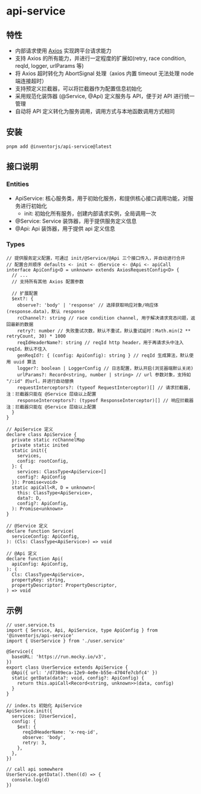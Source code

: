 # api-service

## 特性

- 内部请求使用 [Axios](https://github.com/axios/axios) 实现跨平台请求能力
- 支持 Axios 的所有能力，并进行一定程度的扩展如(retry, race condition, reqId, logger, urlParams 等)
- 将 Axios 超时转化为 AbortSignal 处理（axios 内置 timeout 无法处理 node 端连接超时）
- 支持预定义拦截器，可以将拦截器作为配置信息初始化
- 采用规范化装饰器 (@Service, @Api) 定义服务与 API，便于对 API 进行统一管理
- 自动将 API 定义转化为服务调用，调用方式与本地函数调用方式相同

## 安装

```
pnpm add @inventorjs/api-service@latest
```

## 接口说明

### Entities

- ApiService: 核心服务类，用于初始化服务，和提供核心接口调用功能，对服务进行初始化
  - init: 初始化所有服务，创建内部请求实例，全局调用一次
- @Service: Service 装饰器，用于提供服务定义信息
- @Api: Api 装饰器，用于提供 api 定义信息

### Types

```
// 提供服务定义配置，可通过 init/@Service/@Api 三个接口传入，并自动进行合并
// 配置合并顺序 defaults <- init <- @Service <- @Api <- apiCall
interface ApiConfig<D = unknown> extends AxiosRequestConfig<D> {
  // ...
  // 支持所有其他 Axios 配置参数

  // 扩展配置
  $ext?: {
    observe?: 'body' | 'response' // 选择获取响应对象/响应体(response.data)，默认 response
    rcChannel?: string // race condition channel, 用于解决请求竞态问题，返回最新的数据
    retry?: number // 失败重试次数，默认不重试，默认重试延时：Math.min(2 ** retryCount, 30) * 1000
    reqIdHeaderName?: string // reqId http header，用于再请求头中注入 reqId，默认不住入
    genReqId?: { (config: ApiConfig): string } // reqId 生成算法，默认使用 uuid 算法
    logger?: boolean | LoggerConfig // 日志配置，默认开启(浏览器端默认关闭)
    urlParams?: Record<string, number | string> // url 参数对象，支持如 "/:id" 的url，并进行自动替换
    requestInterceptors?: (typeof RequestInterceptor)[] // 请求拦截器, 注：拦截器只能在 @Service 层级以上配置
    responseInterceptors?: (typeof ResponseInterceptor)[] // 响应拦截器 注：拦截器只能在 @Service 层级以上配置
  }
}

// ApiService 定义
declare class ApiService {
  private static rcChannelMap
  private static inited
  static init({
    services,
    config: rootConfig,
  }: {
    services: ClassType<ApiService>[]
    config?: ApiConfig
  }): Promise<void>
  static apiCall<R, D = unknown>(
    this: ClassType<ApiService>,
    data?: D,
    config?: ApiConfig,
  ): Promise<unknown>
}

// @Service 定义
declare function Service(
  serviceConfig: ApiConfig,
): (Cls: ClassType<ApiService>) => void

// @Api 定义
declare function Api(
  apiConfig: ApiConfig,
): (
  Cls: ClassType<ApiService>,
  propertyKey: string,
  propertyDescriptor: PropertyDescriptor,
) => void
```

## 示例

```
// user.service.ts
import { Service, Api, ApiService, type ApiConfig } from '@inventorjs/api-service'
import { UserService } from './user.service'

@Service({
  baseURL: 'https://run.mocky.io/v3',
})
export class UserService extends ApiService {
  @Api({ url: '/d7389eca-12e9-4e0e-b55e-4704fe7cbfc4' })
  static getData(data?: void, config?: ApiConfig) {
    return this.apiCall<Record<string, unknown>>(data, config)
  }
}

// index.ts 初始化 ApiService
ApiService.init({
  services: [UserService],
  config: {
    $ext: {
      reqIdHeaderName: 'x-req-id',
      observe: 'body',
      retry: 3,
    },
  },
})

// call api somewhere
UserService.getData().then((d) => {
  console.log(d)
})
```

